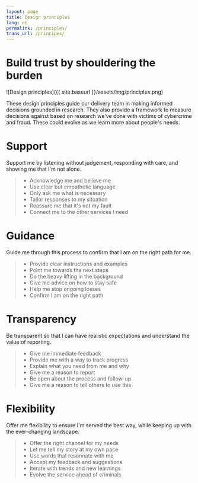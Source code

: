 ```yaml
---
layout: page
title: Design principles
lang: en
permalink: /principles/
trans_url: /principes/
---
```


# Build trust by shouldering the burden


![Design principles]({{ site.baseurl }}/assets/img/principles.png)

These design principles guide our delivery team in making informed decisions grounded in research. They also provide a framework to measure decisions against based on research we've done with victims of cybercrime and fraud. These could evolve as we learn more about people's needs.

# Support

Support me by listening without judgement, responding with care, and showing me that I'm not alone.
 
  >  * Acknowledge me and believe me
  >  * Use clear but empathetic language
  >  * Only ask me what is necessary
  >  * Tailor responses to my situation
  >  * Reassure me that it's not my fault
  >  * Connect me to the other services I need

# Guidance

Guide me through this process to confirm that I am on the right path for me.
 
  >  * Provide clear instructions and examples
  >  * Point me towards the next steps
  >  * Do the heavy lifting in the background
  >  * Give me advice on how to stay safe
  >  * Help me stop ongoing losses
  >  * Confirm I am on the right path

# Transparency

Be transparent so that I can have realistic expectations and understand the value of reporting.
 
  >  * Give me immediate feedback
  >  * Provide me with a way to track progress
  >  * Explain what you need from me and why
  >  * Give me a reason to report
  >  * Be open about the process and follow-up
  >  * Give me a reason to tell others to use this

# Flexibility

Offer me flexibility to ensure I'm served the best way, while keeping up with the ever-changing landscape.
 
  >  * Offer the right channel for my needs
  >  * Let me tell my story at my own pace
  >  * Use words that resonnate with me
  >  * Accept my feedback and suggestions
  >  * Iterate with trends and new learnings
  >  * Evolve the service ahead of criminals

